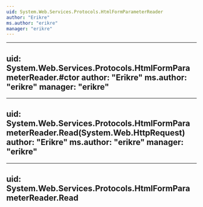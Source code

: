 ```yaml
---
uid: System.Web.Services.Protocols.HtmlFormParameterReader
author: "Erikre"
ms.author: "erikre"
manager: "erikre"
---
```


---
uid: System.Web.Services.Protocols.HtmlFormParameterReader.#ctor
author: "Erikre"
ms.author: "erikre"
manager: "erikre"
---

---
uid: System.Web.Services.Protocols.HtmlFormParameterReader.Read(System.Web.HttpRequest)
author: "Erikre"
ms.author: "erikre"
manager: "erikre"
---

---
uid: System.Web.Services.Protocols.HtmlFormParameterReader.Read
---
